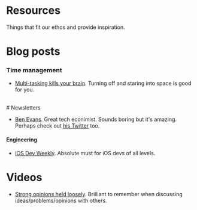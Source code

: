 # Resources

Things that fit our ethos and provide inspiration.


# Blog posts

### Time management

- [Multi-tasking kills your brain](https://medium.com/life-tips/multitasking-is-killing-your-brain-79104e62e930#.ez4u7bwkh). Turning off and staring into space is good for you.

<br>
# Newsletters

- [Ben Evans](http://ben-evans.com/#newsletter). Great tech econimist. Sounds boring but it's amazing. Perhaps check out [his Twitter](https://twitter.com/benedictevans) too.

#### Engineering

- [iOS Dev Weekly](https://iosdevweekly.com). Absolute must for iOS devs of all levels.


# Videos

- [Strong opinions held loosely](https://www.youtube.com/watch?v=hlLhtWLghGA). Brilliant to remember when discussing ideas/problems/opinions with others.
